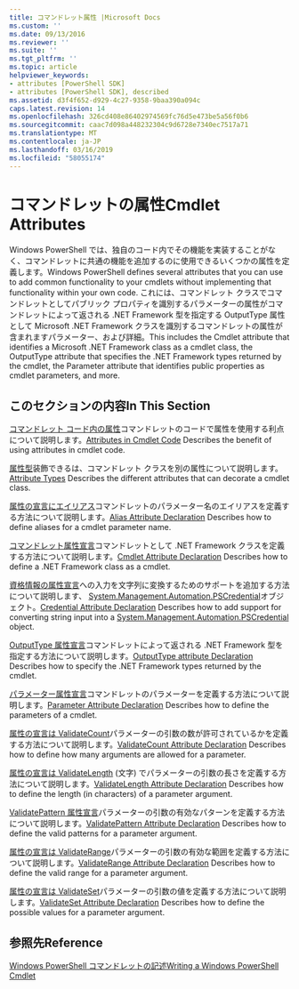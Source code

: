 ```yaml
---
title: コマンドレット属性 |Microsoft Docs
ms.custom: ''
ms.date: 09/13/2016
ms.reviewer: ''
ms.suite: ''
ms.tgt_pltfrm: ''
ms.topic: article
helpviewer_keywords:
- attributes [PowerShell SDK]
- attributes [PowerShell SDK], described
ms.assetid: d3f4f652-d929-4c27-9358-9baa390a094c
caps.latest.revision: 14
ms.openlocfilehash: 326cd408e86402974569fc76d5e473be5a56f0b6
ms.sourcegitcommit: caac7d098a448232304c9d6728e7340ec7517a71
ms.translationtype: MT
ms.contentlocale: ja-JP
ms.lasthandoff: 03/16/2019
ms.locfileid: "58055174"
---
```

# <a name="cmdlet-attributes"></a><span data-ttu-id="bfc74-102">コマンドレットの属性</span><span class="sxs-lookup"><span data-stu-id="bfc74-102">Cmdlet Attributes</span></span>

<span data-ttu-id="bfc74-103">Windows PowerShell では、独自のコード内でその機能を実装することがなく、コマンドレットに共通の機能を追加するのに使用できるいくつかの属性を定義します。</span><span class="sxs-lookup"><span data-stu-id="bfc74-103">Windows PowerShell defines several attributes that you can use to add common functionality to your cmdlets without implementing that functionality within your own code.</span></span> <span data-ttu-id="bfc74-104">これには、コマンドレット クラスでコマンドレットとしてパブリック プロパティを識別するパラメーターの属性がコマンドレットによって返される .NET Framework 型を指定する OutputType 属性として Microsoft .NET Framework クラスを識別するコマンドレットの属性が含まれますパラメーター、および詳細。</span><span class="sxs-lookup"><span data-stu-id="bfc74-104">This includes the Cmdlet attribute that identifies a Microsoft .NET Framework class as a cmdlet class, the OutputType attribute that specifies the .NET Framework types returned by the cmdlet, the Parameter attribute that identifies public properties as cmdlet parameters, and more.</span></span>

## <a name="in-this-section"></a><span data-ttu-id="bfc74-105">このセクションの内容</span><span class="sxs-lookup"><span data-stu-id="bfc74-105">In This Section</span></span>

<span data-ttu-id="bfc74-106">[コマンドレット コード内の属性](./attributes-in-cmdlet-code.md)コマンドレットのコードで属性を使用する利点について説明します。</span><span class="sxs-lookup"><span data-stu-id="bfc74-106">[Attributes in Cmdlet Code](./attributes-in-cmdlet-code.md) Describes the benefit of using attributes in cmdlet code.</span></span>

<span data-ttu-id="bfc74-107">[属性型](./attribute-types.md)装飾できるは、コマンドレット クラスを別の属性について説明します。</span><span class="sxs-lookup"><span data-stu-id="bfc74-107">[Attribute Types](./attribute-types.md) Describes the different attributes that can decorate a cmdlet class.</span></span>

<span data-ttu-id="bfc74-108">[属性の宣言にエイリアス](./alias-attribute-declaration.md)コマンドレットのパラメーター名のエイリアスを定義する方法について説明します。</span><span class="sxs-lookup"><span data-stu-id="bfc74-108">[Alias Attribute Declaration](./alias-attribute-declaration.md) Describes how to define aliases for a cmdlet parameter name.</span></span>

<span data-ttu-id="bfc74-109">[コマンドレット属性宣言](./cmdlet-attribute-declaration.md)コマンドレットとして .NET Framework クラスを定義する方法について説明します。</span><span class="sxs-lookup"><span data-stu-id="bfc74-109">[Cmdlet Attribute Declaration](./cmdlet-attribute-declaration.md) Describes how to define a .NET Framework class as a cmdlet.</span></span>

<span data-ttu-id="bfc74-110">[資格情報の属性宣言](./credential-attribute-declaration.md)への入力を文字列に変換するためのサポートを追加する方法について説明します、 [System.Management.Automation.PSCredential](/dotnet/api/System.Management.Automation.PSCredential)オブジェクト。</span><span class="sxs-lookup"><span data-stu-id="bfc74-110">[Credential Attribute Declaration](./credential-attribute-declaration.md) Describes how to add support for converting string input into a [System.Management.Automation.PSCredential](/dotnet/api/System.Management.Automation.PSCredential) object.</span></span>

<span data-ttu-id="bfc74-111">[OutputType 属性宣言](./outputtype-attribute-declaration.md)コマンドレットによって返される .NET Framework 型を指定する方法について説明します。</span><span class="sxs-lookup"><span data-stu-id="bfc74-111">[OutputType attribute Declaration](./outputtype-attribute-declaration.md) Describes how to specify the .NET Framework types returned by the cmdlet.</span></span>

<span data-ttu-id="bfc74-112">[パラメーター属性宣言](./parameter-attribute-declaration.md)コマンドレットのパラメーターを定義する方法について説明します。</span><span class="sxs-lookup"><span data-stu-id="bfc74-112">[Parameter Attribute Declaration](./parameter-attribute-declaration.md) Describes how to define the parameters of a cmdlet.</span></span>

<span data-ttu-id="bfc74-113">[属性の宣言は ValidateCount](./validatecount-attribute-declaration.md)パラメーターの引数の数が許可されているかを定義する方法について説明します。</span><span class="sxs-lookup"><span data-stu-id="bfc74-113">[ValidateCount Attribute Declaration](./validatecount-attribute-declaration.md) Describes how to define how many arguments are allowed for a parameter.</span></span>

<span data-ttu-id="bfc74-114">[属性の宣言は ValidateLength](./validatelength-attribute-declaration.md) (文字) でパラメーターの引数の長さを定義する方法について説明します。</span><span class="sxs-lookup"><span data-stu-id="bfc74-114">[ValidateLength Attribute Declaration](./validatelength-attribute-declaration.md) Describes how to define the length (in characters) of a parameter argument.</span></span>

<span data-ttu-id="bfc74-115">[ValidatePattern 属性宣言](./validatepattern-attribute-declaration.md)パラメーターの引数の有効なパターンを定義する方法について説明します。</span><span class="sxs-lookup"><span data-stu-id="bfc74-115">[ValidatePattern Attribute Declaration](./validatepattern-attribute-declaration.md) Describes how to define the valid patterns for a parameter argument.</span></span>

<span data-ttu-id="bfc74-116">[属性の宣言は ValidateRange](./validaterange-attribute-declaration.md)パラメーターの引数の有効な範囲を定義する方法について説明します。</span><span class="sxs-lookup"><span data-stu-id="bfc74-116">[ValidateRange Attribute Declaration](./validaterange-attribute-declaration.md) Describes how to define the valid range for a parameter argument.</span></span>

<span data-ttu-id="bfc74-117">[属性の宣言は ValidateSet](./validateset-attribute-declaration.md)パラメーターの引数の値を定義する方法について説明します。</span><span class="sxs-lookup"><span data-stu-id="bfc74-117">[ValidateSet Attribute Declaration](./validateset-attribute-declaration.md) Describes how to define the possible values for a parameter argument.</span></span>

## <a name="reference"></a><span data-ttu-id="bfc74-118">参照先</span><span class="sxs-lookup"><span data-stu-id="bfc74-118">Reference</span></span>

[<span data-ttu-id="bfc74-119">Windows PowerShell コマンドレットの記述</span><span class="sxs-lookup"><span data-stu-id="bfc74-119">Writing a Windows PowerShell Cmdlet</span></span>](./writing-a-windows-powershell-cmdlet.md)
